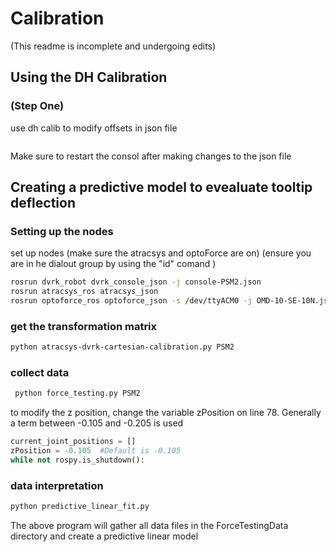 # Calibration
(This readme is incomplete and undergoing edits)

## Using the DH Calibration 
### (Step One)


use dh calib to modify offsets in json file

```json
```
Make sure to restart the consol after making changes to the json file

## Creating a predictive model to evealuate tooltip deflection
### Setting up the nodes

set up nodes
(make sure the atracsys and optoForce are on) 
(ensure you are in he dialout group by using the "id" comand )

```sh
rosrun dvrk_robot dvrk_console_json -j console-PSM2.json
rosrun atracsys_ros atracsys_json
rosrun optoforce_ros optoforce_json -s /dev/ttyACM0 -j OMD-10-SE-10N.json
```
### get the transformation matrix
```sh
python atracsys-dvrk-cartesian-calibration.py PSM2
```

### collect data
```sh
 python force_testing.py PSM2
```
to modify the z position, change the variable zPosition on line 78. Generally a term between -0.105 and -0.205 is used
```python
current_joint_positions = []
zPosition = -0.105  #Default is -0.105
while not rospy.is_shutdown():
```

### data interpretation
```sh
python predictive_linear_fit.py 
```
The above program will gather all data files in the ForceTestingData directory and create a predictive linear model
